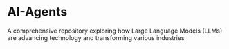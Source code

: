 # AI-Agents
A comprehensive repository exploring how Large Language Models (LLMs) are advancing technology and transforming various industries
